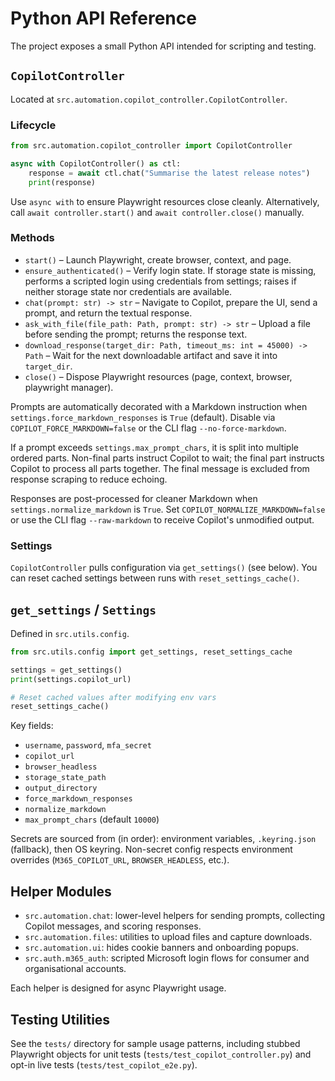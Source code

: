 # Python API Reference

The project exposes a small Python API intended for scripting and testing.

## `CopilotController`

Located at `src.automation.copilot_controller.CopilotController`.

### Lifecycle

```python
from src.automation.copilot_controller import CopilotController

async with CopilotController() as ctl:
    response = await ctl.chat("Summarise the latest release notes")
    print(response)
```

Use `async with` to ensure Playwright resources close cleanly. Alternatively, call `await controller.start()` and `await controller.close()` manually.

### Methods

- `start()` – Launch Playwright, create browser, context, and page.
- `ensure_authenticated()` – Verify login state. If storage state is missing, performs a scripted login using credentials from settings; raises if neither storage state nor credentials are available.
- `chat(prompt: str) -> str` – Navigate to Copilot, prepare the UI, send a prompt, and return the textual response.
- `ask_with_file(file_path: Path, prompt: str) -> str` – Upload a file before sending the prompt; returns the response text.
- `download_response(target_dir: Path, timeout_ms: int = 45000) -> Path` – Wait for the next downloadable artifact and save it into `target_dir`.
- `close()` – Dispose Playwright resources (page, context, browser, playwright manager).

Prompts are automatically decorated with a Markdown instruction when `settings.force_markdown_responses` is `True` (default). Disable via `COPILOT_FORCE_MARKDOWN=false` or the CLI flag `--no-force-markdown`.

If a prompt exceeds `settings.max_prompt_chars`, it is split into multiple ordered parts. Non-final parts instruct Copilot to wait; the final part instructs Copilot to process all parts together. The final message is excluded from response scraping to reduce echoing.

Responses are post-processed for cleaner Markdown when `settings.normalize_markdown` is `True`. Set `COPILOT_NORMALIZE_MARKDOWN=false` or use the CLI flag `--raw-markdown` to receive Copilot's unmodified output.

### Settings

`CopilotController` pulls configuration via `get_settings()` (see below). You can reset cached settings between runs with `reset_settings_cache()`.

## `get_settings` / `Settings`

Defined in `src.utils.config`.

```python
from src.utils.config import get_settings, reset_settings_cache

settings = get_settings()
print(settings.copilot_url)

# Reset cached values after modifying env vars
reset_settings_cache()
```

Key fields:

- `username`, `password`, `mfa_secret`
- `copilot_url`
- `browser_headless`
- `storage_state_path`
- `output_directory`
- `force_markdown_responses`
- `normalize_markdown`
- `max_prompt_chars` (default `10000`)

Secrets are sourced from (in order): environment variables, `.keyring.json` (fallback), then OS keyring. Non-secret config respects environment overrides (`M365_COPILOT_URL`, `BROWSER_HEADLESS`, etc.).

## Helper Modules

- `src.automation.chat`: lower-level helpers for sending prompts, collecting Copilot messages, and scoring responses.
- `src.automation.files`: utilities to upload files and capture downloads.
- `src.automation.ui`: hides cookie banners and onboarding popups.
- `src.auth.m365_auth`: scripted Microsoft login flows for consumer and organisational accounts.

Each helper is designed for async Playwright usage.

## Testing Utilities

See the `tests/` directory for sample usage patterns, including stubbed Playwright objects for unit tests (`tests/test_copilot_controller.py`) and opt-in live tests (`tests/test_copilot_e2e.py`).
